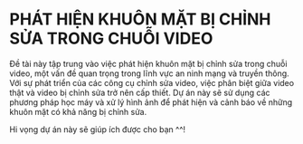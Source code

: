 # PHÁT HIỆN KHUÔN MẶT BỊ CHỈNH SỬA TRONG CHUỖI VIDEO
Đề tài này tập trung vào việc phát hiện khuôn mặt bị chỉnh sửa trong chuỗi video, một vấn đề quan trọng trong lĩnh vực an ninh mạng và truyền thông. Với sự phát triển của các công cụ chỉnh sửa video, việc phân biệt giữa video thật và video bị chỉnh sửa trở nên cấp thiết. Dự án này sẽ sử dụng các phương pháp học máy và xử lý hình ảnh để phát hiện và cảnh báo về những khuôn mặt có khả năng bị chỉnh sửa.

Hi vọng dự án này sẽ giúp ích được cho bạn ^^! 

